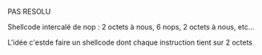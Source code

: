 PAS RESOLU

Shellcode intercalé de nop :
2 octets à nous, 6 nops, 2 octets à nous, etc...

L'idée c'estde faire un shellcode dont chaque instruction tient sur 2 octets